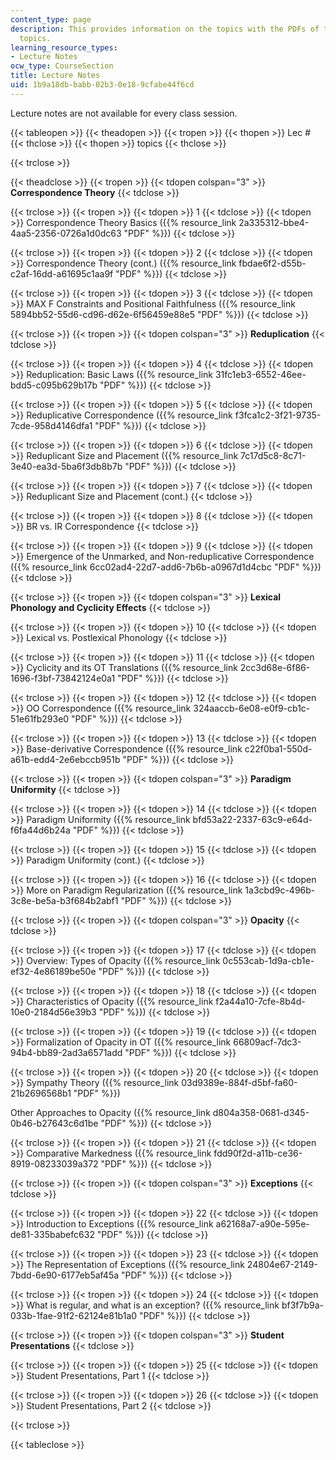 ```yaml
---
content_type: page
description: This provides information on the topics with the PDFs of the corresponding
  topics.
learning_resource_types:
- Lecture Notes
ocw_type: CourseSection
title: Lecture Notes
uid: 1b9a18db-babb-02b3-0e18-9cfabe44f6cd
---
```


Lecture notes are not available for every class session.

{{< tableopen >}}
{{< theadopen >}}
{{< tropen >}}
{{< thopen >}}
Lec #
{{< thclose >}}
{{< thopen >}}
topics
{{< thclose >}}

{{< trclose >}}

{{< theadclose >}}
{{< tropen >}}
{{< tdopen colspan="3" >}}
**Correspondence Theory**
{{< tdclose >}}

{{< trclose >}}
{{< tropen >}}
{{< tdopen >}}
1
{{< tdclose >}}
{{< tdopen >}}
Correspondence Theory Basics ({{% resource_link 2a335312-bbe4-4aa5-2356-0726a1d0dc63 "PDF" %}})
{{< tdclose >}}

{{< trclose >}}
{{< tropen >}}
{{< tdopen >}}
2
{{< tdclose >}}
{{< tdopen >}}
Correspondence Theory (cont.) ({{% resource_link fbdae6f2-d55b-c2af-16dd-a61695c1aa9f "PDF" %}})
{{< tdclose >}}

{{< trclose >}}
{{< tropen >}}
{{< tdopen >}}
3
{{< tdclose >}}
{{< tdopen >}}
MAX F Constraints and Positional Faithfulness ({{% resource_link 5894bb52-55d6-cd96-d62e-6f56459e88e5 "PDF" %}})
{{< tdclose >}}

{{< trclose >}}
{{< tropen >}}
{{< tdopen colspan="3" >}}
**Reduplication**
{{< tdclose >}}

{{< trclose >}}
{{< tropen >}}
{{< tdopen >}}
4
{{< tdclose >}}
{{< tdopen >}}
Reduplication: Basic Laws ({{% resource_link 31fc1eb3-6552-46ee-bdd5-c095b629b17b "PDF" %}})
{{< tdclose >}}

{{< trclose >}}
{{< tropen >}}
{{< tdopen >}}
5
{{< tdclose >}}
{{< tdopen >}}
Reduplicative Correspondence ({{% resource_link f3fca1c2-3f21-9735-7cde-958d4146dfa1 "PDF" %}})
{{< tdclose >}}

{{< trclose >}}
{{< tropen >}}
{{< tdopen >}}
6
{{< tdclose >}}
{{< tdopen >}}
Reduplicant Size and Placement ({{% resource_link 7c17d5c8-8c71-3e40-ea3d-5ba6f3db8b7b "PDF" %}})
{{< tdclose >}}

{{< trclose >}}
{{< tropen >}}
{{< tdopen >}}
7
{{< tdclose >}}
{{< tdopen >}}
Reduplicant Size and Placement (cont.)
{{< tdclose >}}

{{< trclose >}}
{{< tropen >}}
{{< tdopen >}}
8
{{< tdclose >}}
{{< tdopen >}}
BR vs. IR Correspondence
{{< tdclose >}}

{{< trclose >}}
{{< tropen >}}
{{< tdopen >}}
9
{{< tdclose >}}
{{< tdopen >}}
Emergence of the Unmarked, and Non-reduplicative Correspondence ({{% resource_link 6cc02ad4-22d7-add6-7b6b-a0967d1d4cbc "PDF" %}})
{{< tdclose >}}

{{< trclose >}}
{{< tropen >}}
{{< tdopen colspan="3" >}}
**Lexical Phonology and Cyclicity Effects**
{{< tdclose >}}

{{< trclose >}}
{{< tropen >}}
{{< tdopen >}}
10
{{< tdclose >}}
{{< tdopen >}}
Lexical vs. Postlexical Phonology
{{< tdclose >}}

{{< trclose >}}
{{< tropen >}}
{{< tdopen >}}
11
{{< tdclose >}}
{{< tdopen >}}
Cyclicity and its OT Translations ({{% resource_link 2cc3d68e-6f86-1696-f3bf-73842124e0a1 "PDF" %}})
{{< tdclose >}}

{{< trclose >}}
{{< tropen >}}
{{< tdopen >}}
12
{{< tdclose >}}
{{< tdopen >}}
OO Correspondence ({{% resource_link 324aaccb-6e08-e0f9-cb1c-51e61fb293e0 "PDF" %}})
{{< tdclose >}}

{{< trclose >}}
{{< tropen >}}
{{< tdopen >}}
13
{{< tdclose >}}
{{< tdopen >}}
Base-derivative Correspondence ({{% resource_link c22f0ba1-550d-a61b-edd4-2e6ebccb951b "PDF" %}})
{{< tdclose >}}

{{< trclose >}}
{{< tropen >}}
{{< tdopen colspan="3" >}}
**Paradigm Uniformity**
{{< tdclose >}}

{{< trclose >}}
{{< tropen >}}
{{< tdopen >}}
14
{{< tdclose >}}
{{< tdopen >}}
Paradigm Uniformity ({{% resource_link bfd53a22-2337-63c9-e64d-f6fa44d6b24a "PDF" %}})
{{< tdclose >}}

{{< trclose >}}
{{< tropen >}}
{{< tdopen >}}
15
{{< tdclose >}}
{{< tdopen >}}
Paradigm Uniformity (cont.)
{{< tdclose >}}

{{< trclose >}}
{{< tropen >}}
{{< tdopen >}}
16
{{< tdclose >}}
{{< tdopen >}}
More on Paradigm Regularization ({{% resource_link 1a3cbd9c-496b-3c8e-be5a-b3f684b2abf1 "PDF" %}})
{{< tdclose >}}

{{< trclose >}}
{{< tropen >}}
{{< tdopen colspan="3" >}}
**Opacity**
{{< tdclose >}}

{{< trclose >}}
{{< tropen >}}
{{< tdopen >}}
17
{{< tdclose >}}
{{< tdopen >}}
Overview: Types of Opacity ({{% resource_link 0c553cab-1d9a-cb1e-ef32-4e86189be50e "PDF" %}})
{{< tdclose >}}

{{< trclose >}}
{{< tropen >}}
{{< tdopen >}}
18
{{< tdclose >}}
{{< tdopen >}}
Characteristics of Opacity ({{% resource_link f2a44a10-7cfe-8b4d-10e0-2184d56e39b3 "PDF" %}})
{{< tdclose >}}

{{< trclose >}}
{{< tropen >}}
{{< tdopen >}}
19
{{< tdclose >}}
{{< tdopen >}}
Formalization of Opacity in OT ({{% resource_link 66809acf-7dc3-94b4-bb89-2ad3a6571add "PDF" %}})
{{< tdclose >}}

{{< trclose >}}
{{< tropen >}}
{{< tdopen >}}
20
{{< tdclose >}}
{{< tdopen >}}
Sympathy Theory ({{% resource_link 03d9389e-884f-d5bf-fa60-21b2696568b1 "PDF" %}})  
  
Other Approaches to Opacity ({{% resource_link d804a358-0681-d345-0b46-b27643c6d1be "PDF" %}})
{{< tdclose >}}

{{< trclose >}}
{{< tropen >}}
{{< tdopen >}}
21
{{< tdclose >}}
{{< tdopen >}}
Comparative Markedness ({{% resource_link fdd90f2d-a11b-ce36-8919-08233039a372 "PDF" %}})
{{< tdclose >}}

{{< trclose >}}
{{< tropen >}}
{{< tdopen colspan="3" >}}
**Exceptions**
{{< tdclose >}}

{{< trclose >}}
{{< tropen >}}
{{< tdopen >}}
22
{{< tdclose >}}
{{< tdopen >}}
Introduction to Exceptions ({{% resource_link a62168a7-a90e-595e-de81-335babefc632 "PDF" %}})
{{< tdclose >}}

{{< trclose >}}
{{< tropen >}}
{{< tdopen >}}
23
{{< tdclose >}}
{{< tdopen >}}
The Representation of Exceptions ({{% resource_link 24804e67-2149-7bdd-6e90-6177eb5af45a "PDF" %}})
{{< tdclose >}}

{{< trclose >}}
{{< tropen >}}
{{< tdopen >}}
24
{{< tdclose >}}
{{< tdopen >}}
What is regular, and what is an exception? ({{% resource_link bf3f7b9a-033b-1fae-91f2-62124e81b1a0 "PDF" %}})
{{< tdclose >}}

{{< trclose >}}
{{< tropen >}}
{{< tdopen colspan="3" >}}
**Student Presentations**
{{< tdclose >}}

{{< trclose >}}
{{< tropen >}}
{{< tdopen >}}
25
{{< tdclose >}}
{{< tdopen >}}
Student Presentations, Part 1
{{< tdclose >}}

{{< trclose >}}
{{< tropen >}}
{{< tdopen >}}
26
{{< tdclose >}}
{{< tdopen >}}
Student Presentations, Part 2
{{< tdclose >}}

{{< trclose >}}

{{< tableclose >}}